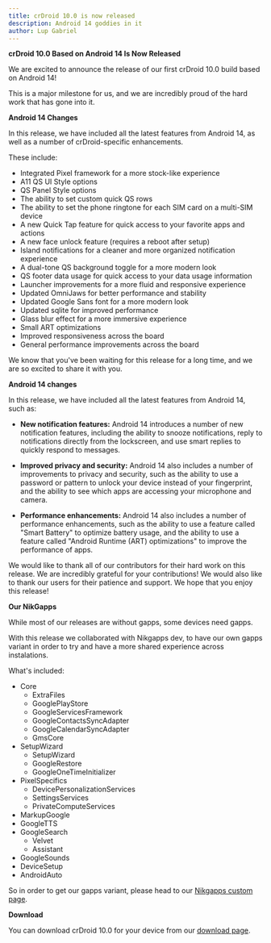 ```yaml
---
title: crDroid 10.0 is now released
description: Android 14 goddies in it
author: Lup Gabriel
---
```


**crDroid 10.0 Based on Android 14 Is Now Released**

We are excited to announce the release of our first crDroid 10.0 build based on Android 14!

This is a major milestone for us, and we are incredibly proud of the hard work that has gone into it.


**Android 14 Changes**

In this release, we have included all the latest features from Android 14, as well as a number of crDroid-specific enhancements.

These include:
* Integrated Pixel framework for a more stock-like experience
* A11 QS UI Style options
* QS Panel Style options
* The ability to set custom quick QS rows
* The ability to set the phone ringtone for each SIM card on a multi-SIM device
* A new Quick Tap feature for quick access to your favorite apps and actions
* A new face unlock feature (requires a reboot after setup)
* Island notifications for a cleaner and more organized notification experience
* A dual-tone QS background toggle for a more modern look
* QS footer data usage for quick access to your data usage information
* Launcher improvements for a more fluid and responsive experience
* Updated OmniJaws for better performance and stability
* Updated Google Sans font for a more modern look
* Updated sqlite for improved performance
* Glass blur effect for a more immersive experience
* Small ART optimizations
* Improved responsiveness across the board
* General performance improvements across the board

We know that you've been waiting for this release for a long time, and we are so excited to share it with you.

**Android 14 changes**

In this release, we have included all the latest features from Android 14, such as:
* **New notification features:** Android 14 introduces a number of new notification features, including the ability to snooze notifications, reply to notifications directly from the lockscreen, and use smart replies to quickly respond to messages.

* **Improved privacy and security:** Android 14 also includes a number of improvements to privacy and security, such as the ability to use a password or pattern to unlock your device instead of your fingerprint, and the ability to see which apps are accessing your microphone and camera.

* **Performance enhancements:** Android 14 also includes a number of performance enhancements, such as the ability to use a feature called "Smart Battery" to optimize battery usage, and the ability to use a feature called "Android Runtime (ART) optimizations" to improve the performance of apps.

We would like to thank all of our contributors for their hard work on this release. We are incredibly grateful for your contributions!
We would also like to thank our users for their patience and support. We hope that you enjoy this release!  

**Our NikGapps**

While most of our releases are without gapps, some devices need gapps.

With this release we collaborated with Nikgapps dev, to have our own gapps variant in order to try and have a more shared experience across instalations.

What's included:
- Core
  - ExtraFiles
  - GooglePlayStore
  - GoogleServicesFramework
  - GoogleContactsSyncAdapter
  - GoogleCalendarSyncAdapter
  - GmsCore
- SetupWizard
  - SetupWizard
  - GoogleRestore
  - GoogleOneTimeInitializer
- PixelSpecifics
  - DevicePersonalizationServices
  - SettingsServices
  - PrivateComputeServices
- MarkupGoogle
- GoogleTTS
- GoogleSearch
  - Velvet
  - Assistant
- GoogleSounds
- DeviceSetup
- AndroidAuto

So in order to get our gapps variant, please head to our [Nikgapps custom page](https://nikgapps.com/crdroid-official).

**Download**

You can download crDroid 10.0 for your device from our [download page](https://crdroid.net/downloads).
